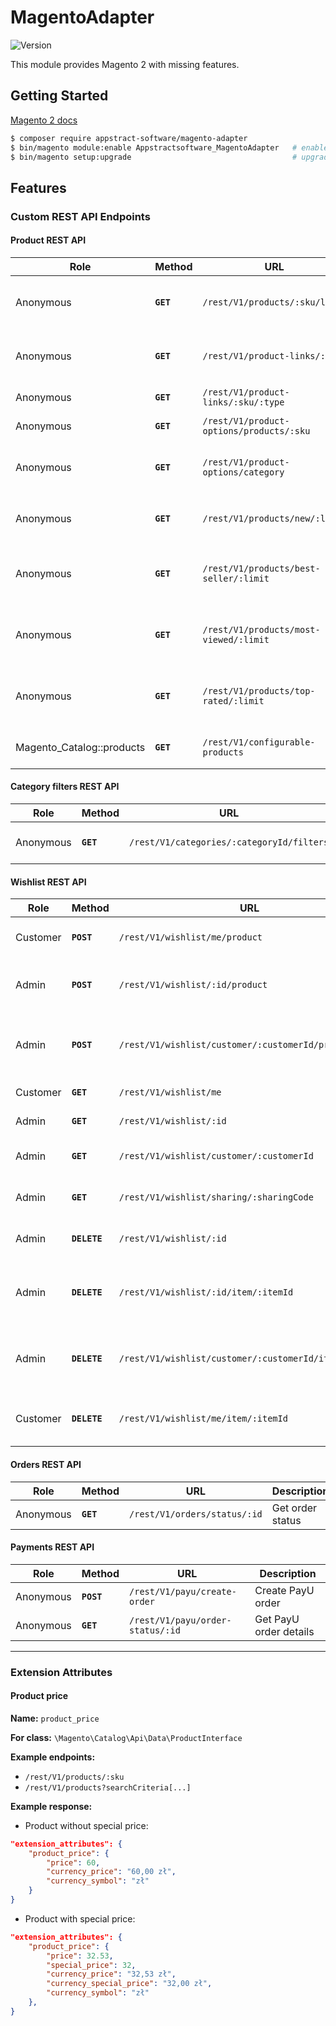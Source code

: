 # MagentoAdapter

![Version](https://img.shields.io/badge/version-1.1.1-blue.svg?cacheSeconds=2592000)

This module provides Magento 2 with missing features.

## Getting Started

[Magento 2 docs](https://devdocs.magento.com/cloud/howtos/install-components.html#install-an-extension)

```bash
$ composer require appstract-software/magento-adapter
$ bin/magento module:enable Appstractsoftware_MagentoAdapter   # enable the module
$ bin/magento setup:upgrade                                    # upgrade Magento database schemas
```

## Features

### Custom REST API Endpoints

#### Product REST API

| Role                      | Method    | URL                                      | Description                                     |
| ------------------------- | --------- | ---------------------------------------- | ----------------------------------------------- |
| Anonymous                 | **`GET`** | `/rest/V1/products/:sku/links`           | Get all product links as object                 |
| Anonymous                 | **`GET`** | `/rest/V1/product-links/:sku`            | Get all product links as object                 |
| Anonymous                 | **`GET`** | `/rest/V1/product-links/:sku/:type`      | Get product links by type                       |
| Anonymous                 | **`GET`** | `/rest/V1/product-options/products/:sku` | Get product options                             |
| Anonymous                 | **`GET`** | `/rest/V1/product-options/category`      | Get product options in category (search)        |
| Anonymous                 | **`GET`** | `/rest/V1/products/new/:limit`           | Get new products `default: [limit: 10]`         |
| Anonymous                 | **`GET`** | `/rest/V1/products/best-seller/:limit`   | Get bestseller products `default: [limit: 10]`  |
| Anonymous                 | **`GET`** | `/rest/V1/products/most-viewed/:limit`   | Get most viewed products `default: [limit: 10]` |
| Anonymous                 | **`GET`** | `/rest/V1/products/top-rated/:limit`     | Get top rated products `default: [limit: 10]`   |
| Magento_Catalog::products | **`GET`** | `/rest/V1/configurable-products`         | Filter configurable products                    |

#### Category filters REST API

| Role      | Method    | URL                                       | Description          |
| --------- | --------- | ----------------------------------------- | -------------------- |
| Anonymous | **`GET`** | `/rest/V1/categories/:categoryId/filters` | Get category filters |

#### Wishlist REST API

| Role     | Method       | URL                                                   | Description                                         |
| -------- | ------------ | ----------------------------------------------------- | --------------------------------------------------- |
| Customer | **`POST`**   | `/rest/V1/wishlist/me/product`                        | Add product to my wishlist                          |
| Admin    | **`POST`**   | `/rest/V1/wishlist/:id/product`                       | Add product to wishlist by id                       |
| Admin    | **`POST`**   | `/rest/V1/wishlist/customer/:customerId/product`      | Add product to wishlist by customer id.             |
| Customer | **`GET`**    | `/rest/V1/wishlist/me`                                | Get my wishlist                                     |
| Admin    | **`GET`**    | `/rest/V1/wishlist/:id`                               | Get wishlist by id                                  |
| Admin    | **`GET`**    | `/rest/V1/wishlist/customer/:customerId`              | Get wishlist by customer id                         |
| Admin    | **`GET`**    | `/rest/V1/wishlist/sharing/:sharingCode`              | Get wishlist by sharing code                        |
| Admin    | **`DELETE`** | `/rest/V1/wishlist/:id`                               | Delete wishlist by id                               |
| Admin    | **`DELETE`** | `/rest/V1/wishlist/:id/item/:itemId`                  | Delete item by item id from wishlist by id          |
| Admin    | **`DELETE`** | `/rest/V1/wishlist/customer/:customerId/item/:itemId` | Delete item by item id from wishlist by customer id |
| Customer | **`DELETE`** | `/rest/V1/wishlist/me/item/:itemId`                   | Delete item by item id from my wishlist             |

#### Orders REST API

| Role      | Method    | URL                                       | Description          |
| --------- | --------- | ----------------------------------------- | -------------------- |
| Anonymous | **`GET`** | `/rest/V1/orders/status/:id`              | Get order status     |

#### Payments REST API

| Role                      | Method     | URL                                      | Description                                     |
| ------------------------- | ---------- | ---------------------------------------- | ----------------------------------------------- |
| Anonymous                 | **`POST`** | `/rest/V1/payu/create-order`             | Create PayU order                               |
| Anonymous                 | **`GET`**  | `/rest/V1/payu/order-status/:id`         | Get PayU order details                          |

---

### Extension Attributes

#### Product price

**Name:** `product_price`

**For class:** `\Magento\Catalog\Api\Data\ProductInterface`

**Example endpoints:**

- `/rest/V1/products/:sku`
- `/rest/V1/products?searchCriteria[...]`

**Example response:**

- Product without special price:

```json
"extension_attributes": {
    "product_price": {
        "price": 60,
        "currency_price": "60,00 zł",
        "currency_symbol": "zł"
    }
}
```

- Product with special price:

```json
"extension_attributes": {
    "product_price": {
        "price": 32.53,
        "special_price": 32,
        "currency_price": "32,53 zł",
        "currency_special_price": "32,00 zł",
        "currency_symbol": "zł"
    },
}
```
